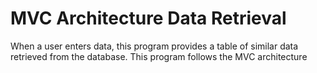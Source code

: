 # MVC Architecture Data Retrieval
 When a user enters data, this program provides a table of similar data retrieved from the database. This program follows the MVC architecture
